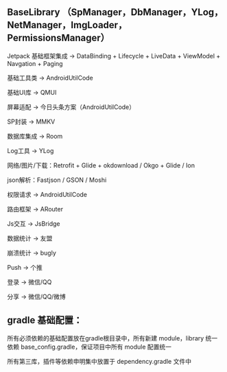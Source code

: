 
## BaseLibrary （SpManager，DbManager，YLog，NetManager，ImgLoader，PermissionsManager）


Jetpack 基础框架集成 -> DataBinding + Lifecycle + LiveData + ViewModel + Navgation + Paging

基础工具类 -> AndroidUtilCode

基础UI库 -> QMUI

屏幕适配 -> 今日头条方案（AndroidUtilCode）

SP封装 -> MMKV

数据库集成 -> Room

Log工具 -> YLog

网络/图片/下载：Retrofit + Glide + okdownload   /  Okgo + Glide  /  Ion

json解析：Fastjson / GSON / Moshi

权限请求 -> AndroidUtilCode

路由框架 -> ARouter

Js交互 -> JsBridge

数据统计 -> 友盟

崩溃统计 -> bugly

Push -> 个推

登录 -> 微信/QQ

分享 -> 微信/QQ/微博




## gradle 基础配置：

所有必须依赖的基础配置放在gradle根目录中，所有新建 module，library 统一依赖 base_config.gradle，保证项目中所有 module 配置统一

所有第三库，插件等依赖申明集中放置于 dependency.gradle 文件中

